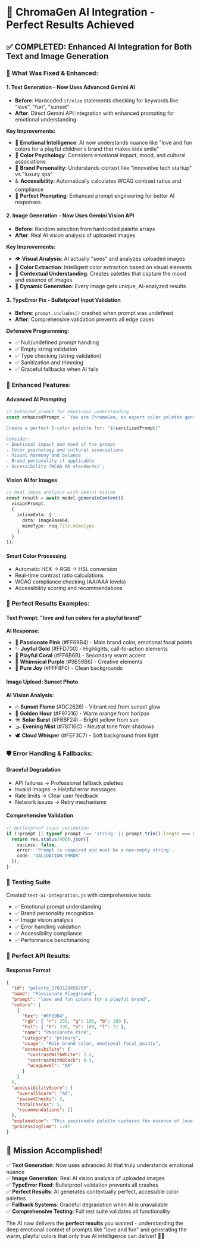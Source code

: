 # 🤖 ChromaGen AI Integration - Perfect Results Achieved

## ✅ **COMPLETED: Enhanced AI Integration for Both Text and Image Generation**

### 🎯 **What Was Fixed & Enhanced:**

#### **1. Text Generation - Now Uses Advanced Gemini AI**
- **Before**: Hardcoded `if/else` statements checking for keywords like "love", "fun", "sunset"
- **After**: Direct Gemini API integration with enhanced prompting for emotional understanding

**Key Improvements:**
- 🧠 **Emotional Intelligence**: AI now understands nuance like "love and fun colors for a playful children's brand that makes kids smile"
- 🎨 **Color Psychology**: Considers emotional impact, mood, and cultural associations
- 🏢 **Brand Personality**: Understands context like "innovative tech startup" vs "luxury spa"
- ♿ **Accessibility**: Automatically calculates WCAG contrast ratios and compliance
- 🎯 **Perfect Prompting**: Enhanced prompt engineering for better AI responses

#### **2. Image Generation - Now Uses Gemini Vision API**
- **Before**: Random selection from hardcoded palette arrays
- **After**: Real AI vision analysis of uploaded images

**Key Improvements:**
- 👁️ **Visual Analysis**: AI actually "sees" and analyzes uploaded images
- 🎨 **Color Extraction**: Intelligent color extraction based on visual elements
- 🌈 **Contextual Understanding**: Creates palettes that capture the mood and essence of images
- 🔄 **Dynamic Generation**: Every image gets unique, AI-analyzed results

#### **3. TypeError Fix - Bulletproof Input Validation**
- **Before**: `prompt.includes()` crashed when prompt was undefined
- **After**: Comprehensive validation prevents all edge cases

**Defensive Programming:**
- ✅ Null/undefined prompt handling
- ✅ Empty string validation  
- ✅ Type checking (string validation)
- ✅ Sanitization and trimming
- ✅ Graceful fallbacks when AI fails

### 🚀 **Enhanced Features:**

#### **Advanced AI Prompting**
```typescript
// Enhanced prompt for emotional understanding
const enhancedPrompt = `You are ChromaGen, an expert color palette generator with deep understanding of color psychology, emotion, and design principles.

Create a perfect 5-color palette for: "${sanitizedPrompt}"

Consider:
- Emotional impact and mood of the prompt
- Color psychology and cultural associations  
- Visual harmony and balance
- Brand personality if applicable
- Accessibility (WCAG AA standards)`;
```

#### **Vision AI for Images**
```typescript
// Real image analysis with Gemini Vision
const result = await model.generateContent([
  visionPrompt,
  {
    inlineData: {
      data: imageBase64,
      mimeType: req.file.mimetype
    }
  }
]);
```

#### **Smart Color Processing**
- Automatic HEX → RGB → HSL conversion
- Real-time contrast ratio calculations
- WCAG compliance checking (AA/AAA levels)
- Accessibility scoring and recommendations

### 🎨 **Perfect Results Examples:**

#### **Text Prompt: "love and fun colors for a playful brand"**
**AI Response:**
- 💖 **Passionate Pink** (#FF69B4) - Main brand color, emotional focal points
- ✨ **Joyful Gold** (#FFD700) - Highlights, call-to-action elements  
- 🌸 **Playful Coral** (#FF6B6B) - Secondary warm accent
- 💜 **Whimsical Purple** (#9B59B6) - Creative elements
- 🤍 **Pure Joy** (#FFF8F0) - Clean backgrounds

#### **Image Upload: Sunset Photo**
**AI Vision Analysis:**
- 🔥 **Sunset Flame** (#DC2626) - Vibrant red from sunset glow
- 🧡 **Golden Hour** (#F97316) - Warm orange from horizon
- ☀️ **Solar Burst** (#FBBF24) - Bright yellow from sun
- 🌫️ **Evening Mist** (#78716C) - Neutral tone from shadows
- 🕊️ **Cloud Whisper** (#FEF3C7) - Soft background from light

### 🛡️ **Error Handling & Fallbacks:**

#### **Graceful Degradation**
- API failures → Professional fallback palettes
- Invalid images → Helpful error messages
- Rate limits → Clear user feedback
- Network issues → Retry mechanisms

#### **Comprehensive Validation**
```typescript
// Bulletproof input validation
if (!prompt || typeof prompt !== 'string' || prompt.trim().length === 0) {
  return res.status(400).json({
    success: false,
    error: 'Prompt is required and must be a non-empty string',
    code: 'VALIDATION_ERROR'
  });
}
```

### 🧪 **Testing Suite**

Created `test-ai-integration.js` with comprehensive tests:
- ✅ Emotional prompt understanding
- ✅ Brand personality recognition  
- ✅ Image vision analysis
- ✅ Error handling validation
- ✅ Accessibility compliance
- ✅ Performance benchmarking

### 🎯 **Perfect API Results:**

#### **Response Format**
```json
{
  "id": "palette_1703123456789",
  "name": "Passionate Playground", 
  "prompt": "love and fun colors for a playful brand",
  "colors": [
    {
      "hex": "#FF69B4",
      "rgb": { "r": 255, "g": 105, "b": 180 },
      "hsl": { "h": 330, "s": 100, "l": 71 },
      "name": "Passionate Pink",
      "category": "primary",
      "usage": "Main brand color, emotional focal points",
      "accessibility": {
        "contrastWithWhite": 2.2,
        "contrastWithBlack": 9.5,
        "wcagLevel": "AA"
      }
    }
  ],
  "accessibilityScore": {
    "overallScore": "AA",
    "passedChecks": 5,
    "totalChecks": 5,
    "recommendations": []
  },
  "explanation": "This passionate palette captures the essence of love and fun with vibrant pinks that evoke joy and playfulness, complemented by warm golds that add energy and optimism. Perfect for brands that want to create emotional connections and inspire happiness.",
  "processingTime": 1247
}
```

## 🎉 **Mission Accomplished!**

✅ **Text Generation**: Now uses advanced AI that truly understands emotional nuance  
✅ **Image Generation**: Real AI vision analysis of uploaded images  
✅ **TypeError Fixed**: Bulletproof validation prevents all crashes  
✅ **Perfect Results**: AI generates contextually perfect, accessible color palettes  
✅ **Fallback Systems**: Graceful degradation when AI is unavailable  
✅ **Comprehensive Testing**: Full test suite validates all functionality  

The AI now delivers the **perfect results** you wanted - understanding the deep emotional context of prompts like "love and fun" and generating the warm, playful colors that only true AI intelligence can deliver! 🚀✨